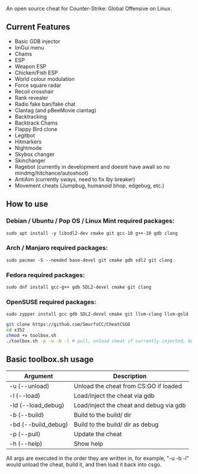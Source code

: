 An open source cheat for Counter-Strike: Global Offensive on Linux.

## Current Features

 - Basic GDB injector
 - ImGui menu
 - Chams
 - ESP
 - Weapon ESP
 - Chicken/Fish ESP
 - World colour modulation
 - Force square radar
 - Recoil crosshair
 - Rank revealer
 - Radio fake ban/fake chat
 - Clantag (and pBeeMovie clantag)
 - Backtracking
 - Backtrack Chams
 - Flappy Bird clone
 - Legitbot
 - Hitmarkers
 - Nightmode
 - Skybox changer
 - Skinchanger
 - Ragebot (currently in development and doesnt have awall so no mindmg/hitchance/autoshoot)
 - AntiAim (currently sways, need to fix lby breaker)
 - Movement cheats (Jumpbug, humanoid bhop, edgebug, etc.)

## How to use

### Debian / Ubuntu / Pop OS / Linux Mint required packages:

`sudo apt install -y libsdl2-dev cmake git gcc-10 g++-10 gdb clang`

### Arch / Manjaro required packages:

`sudo pacman -S --needed base-devel git cmake gdb sdl2 git clang`

### Fedora required packages:

`sudo dnf install gcc-g++ gdb SDL2-devel cmake git clang`

### OpenSUSE required packages:

`sudo zypper install gcc gdb SDL2-devel cmake git llvm-clang llvm-gold`

```sh
git clone https://github.com/SmurfsCC/CheatCSGO
cd x352
chmod +x toolbox.sh
./toolbox.sh -p -u -b -l # pull, unload cheat if currently injected, build and then load, use -h for help
```


## Basic toolbox.sh usage

| Argument           | Description                             |
| ------------------ | --------------------------------------- |
| -u (--unload)      | Unload the cheat from CS:GO if loaded   |
| -l (--load)        | Load/inject the cheat via gdb           |
| -ld (--load_debug) | Load/inject the cheat and debug via gdb |
| -b (--build)       | Build to the build/ dir                 |
| -bd (--build_debug)| Build to the build/ dir as debug        |
| -p (--pull)        | Update the cheat                        |
| -h (--help)        | Show help                               |

All args are executed in the order they are written in, for example, "-u -b -l" would unload the cheat, build it, and then load it back into csgo.
